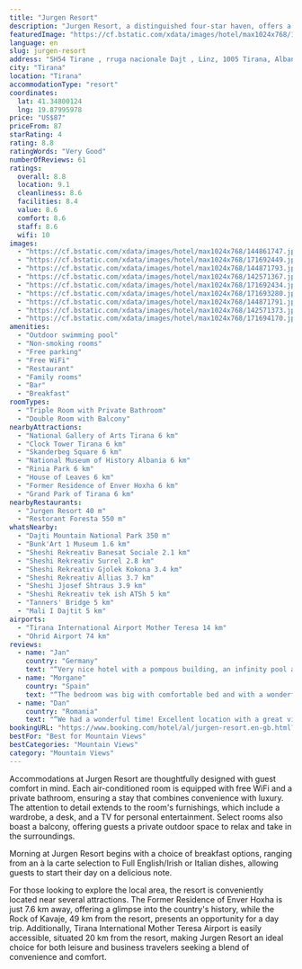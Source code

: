 ```yaml
---
title: "Jurgen Resort"
description: "Jurgen Resort, a distinguished four-star haven, offers a serene escape just 3 km away from the Dajti Ekspres Cable Car in Tirana."
featuredImage: "https://cf.bstatic.com/xdata/images/hotel/max1024x768/144861747.jpg?k=b714a77a9214e8c4dd0404fd190c3c1223892c8bd642e113e2bb2839b1ae58dd&o=&hp=1"
language: en
slug: jurgen-resort
address: "SH54 Tirane , rruga nacionale Dajt , Linz, 1005 Tirana, Albania"
city: "Tirana"
location: "Tirana"
accommodationType: "resort"
coordinates:
  lat: 41.34800124
  lng: 19.87995978
price: "US$87"
priceFrom: 87
starRating: 4
rating: 8.8
ratingWords: "Very Good"
numberOfReviews: 61
ratings:
  overall: 8.8
  location: 9.1
  cleanliness: 8.6
  facilities: 8.4
  value: 8.6
  comfort: 8.6
  staff: 8.6
  wifi: 10
images:
  - "https://cf.bstatic.com/xdata/images/hotel/max1024x768/144861747.jpg?k=b714a77a9214e8c4dd0404fd190c3c1223892c8bd642e113e2bb2839b1ae58dd&o=&hp=1"
  - "https://cf.bstatic.com/xdata/images/hotel/max1024x768/171692449.jpg?k=c335ad408498e3f61ac3982da19eb92a701decbe935b4902ff7715214faf5602&o=&hp=1"
  - "https://cf.bstatic.com/xdata/images/hotel/max1024x768/144871793.jpg?k=6234c54c55d9f7805d180f63a53325eed0177431c8126bfe0de9b59943557199&o=&hp=1"
  - "https://cf.bstatic.com/xdata/images/hotel/max1024x768/142571367.jpg?k=5635b59acba488bb5093fadd0354f8ffc824257e28a0d0d40f473baf157146e7&o=&hp=1"
  - "https://cf.bstatic.com/xdata/images/hotel/max1024x768/171692434.jpg?k=435df8de94c0e4bedd6bbbf0c3423d3556602d72e8cff18508a19fa73f001cb9&o=&hp=1"
  - "https://cf.bstatic.com/xdata/images/hotel/max1024x768/171693280.jpg?k=8374cb2210f441cb92dac22ac1809ee9fc09bd47958160d3e77d46d7b25a9c8f&o=&hp=1"
  - "https://cf.bstatic.com/xdata/images/hotel/max1024x768/144871791.jpg?k=f6f737b84f85781ba826cd97a01e12e27c4da135d96d275464388bec48d572f4&o=&hp=1"
  - "https://cf.bstatic.com/xdata/images/hotel/max1024x768/142571373.jpg?k=76fb7a4fda13ae9103e1747e77543fd6c4d978f39a3f71ea0a2d05362eabbcf9&o=&hp=1"
  - "https://cf.bstatic.com/xdata/images/hotel/max1024x768/171694170.jpg?k=de18f160645e488c1d6210881bcdda97afa9f8c3432046f742779c15b3066a9d&o=&hp=1"
amenities:
  - "Outdoor swimming pool"
  - "Non-smoking rooms"
  - "Free parking"
  - "Free WiFi"
  - "Restaurant"
  - "Family rooms"
  - "Bar"
  - "Breakfast"
roomTypes:
  - "Triple Room with Private Bathroom"
  - "Double Room with Balcony"
nearbyAttractions:
  - "National Gallery of Arts Tirana 6 km"
  - "Clock Tower Tirana 6 km"
  - "Skanderbeg Square 6 km"
  - "National Museum of History Albania 6 km"
  - "Rinia Park 6 km"
  - "House of Leaves 6 km"
  - "Former Residence of Enver Hoxha 6 km"
  - "Grand Park of Tirana 6 km"
nearbyRestaurants:
  - "Jurgen Resort 40 m"
  - "Restorant Foresta 550 m"
whatsNearby:
  - "Dajti Mountain National Park 350 m"
  - "Bunk'Art 1 Museum 1.6 km"
  - "Sheshi Rekreativ Banesat Sociale 2.1 km"
  - "Sheshi Rekreativ Surrel 2.8 km"
  - "Sheshi Rekreativ Gjolek Kokona 3.4 km"
  - "Sheshi Rekreativ Allias 3.7 km"
  - "Sheshi Jjosef Shtraus 3.9 km"
  - "Sheshi Rekreativ tek ish ATSh 5 km"
  - "Tanners' Bridge 5 km"
  - "Mali I Dajtit 5 km"
airports:
  - "Tirana International Airport Mother Teresa 14 km"
  - "Ohrid Airport 74 km"
reviews:
  - name: "Jan"
    country: "Germany"
    text: "“Very nice hotel with a pompous building, an infinity pool and a fantastic view of the city. The rooms were modern and very clean. The owner Jurgen was very welcoming and showed us around.”"
  - name: "Morgane"
    country: "Spain"
    text: "“The bedroom was big with comfortable bed and with a wonderful view over the mountains and the swimming pool. The swimming pool was big, with a bar with an incredible view. There is a parking with lots of space. The breakfast was super nice (you...”"
  - name: "Dan"
    country: "Romania"
    text: "“We had a wonderful time! Excellent location with a great view of the pool and the city. Very good breakfast. Very friendly staff. Thank you!”"
bookingURL: "https://www.booking.com/hotel/al/jurgen-resort.en-gb.html?aid=8035640"
bestFor: "Best for Mountain Views"
bestCategories: "Mountain Views"
category: "Mountain Views"
---
```


Accommodations at Jurgen Resort are thoughtfully designed with guest comfort in mind. Each air-conditioned room is equipped with free WiFi and a private bathroom, ensuring a stay that combines convenience with luxury. The attention to detail extends to the room's furnishings, which include a wardrobe, a desk, and a TV for personal entertainment. Select rooms also boast a balcony, offering guests a private outdoor space to relax and take in the surroundings.

Morning at Jurgen Resort begins with a choice of breakfast options, ranging from an à la carte selection to Full English/Irish or Italian dishes, allowing guests to start their day on a delicious note.

For those looking to explore the local area, the resort is conveniently located near several attractions. The Former Residence of Enver Hoxha is just 7.6 km away, offering a glimpse into the country's history, while the Rock of Kavaje, 49 km from the resort, presents an opportunity for a day trip. Additionally, Tirana International Mother Teresa Airport is easily accessible, situated 20 km from the resort, making Jurgen Resort an ideal choice for both leisure and business travelers seeking a blend of convenience and comfort.